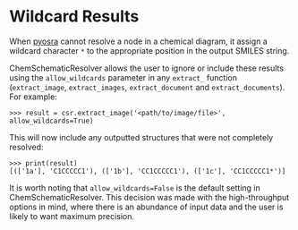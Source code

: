 # Wildcard Results

When [pyosra](https://github.com/edbeard/pyosra) cannot resolve a node in a chemical diagram, it assign a wildcard character `*` to the appropriate position in the output SMILES string.

ChemSchematicResolver allows the user to ignore or include these results using the `allow_wildcards` parameter in any `extract_` function (`extract_image`, `extract_images`, `extract_document` and `extract_documents`). For example:

    >>> result = csr.extract_image('<path/to/image/file>', allow_wildcards=True)
    
This will now include any outputted structures that were not completely resolved:

    >>> print(result)
    [(['1a'], 'C1CCCCC1'), (['1b'], 'CC1CCCCC1'), (['1c'], 'CC1CCCCC1*')]
    
It is worth noting that `allow_wildcards=False` is the default setting in ChemSchematicResolver. This decision was made with the high-throughput options in mind, where there is an abundance of input data and the user is likely to want maximum precision.
